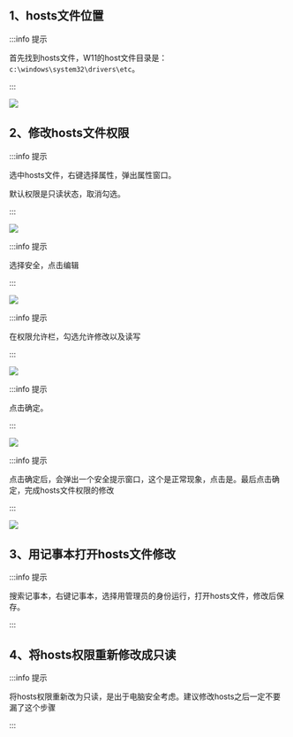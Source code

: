 ## 1、hosts文件位置

:::info 提示

首先找到hosts文件，W11的host文件目录是：`c:\windows\system32\drivers\etc`。

:::

![](images/2022-07-19-10-54-07-300x104.png)

## 2、修改hosts文件权限

:::info 提示

选中hosts文件，右键选择属性，弹出属性窗口。

默认权限是只读状态，取消勾选。

:::

![](images/2022-07-19-10-55-20.png)

:::info 提示

选择安全，点击编辑

:::

![](images/2022-07-19-10-55-58.png)

:::info 提示

在权限允许栏，勾选允许修改以及读写

:::

![](images/2022-07-19-10-56-33.png)

:::info 提示

点击确定。

:::

![](images/2022-07-19-10-57-14.png)

:::info 提示

点击确定后，会弹出一个安全提示窗口，这个是正常现象，点击是。最后点击确定，完成hosts文件权限的修改

:::

![](images/2022-07-19-10-57-51.png)

## 3、用记事本打开hosts文件修改

:::info 提示

搜索记事本，右键记事本，选择用管理员的身份运行，打开hosts文件，修改后保存。

:::

## 4、将hosts权限重新修改成只读

:::info 提示

将hosts权限重新改为只读，是出于电脑安全考虑。建议修改hosts之后一定不要漏了这个步骤

:::
